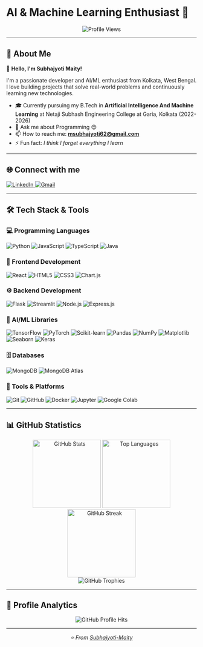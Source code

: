 # AI & Machine Learning Enthusiast 🤖

<p align="center">
  <img src="https://komarev.com/ghpvc/?username=Subhajyoti-Maity&color=blueviolet&style=for-the-badge&label=Profile+Views" alt="Profile Views" />
</p>

---

## 💫 About Me

👋 **Hello, I'm Subhajyoti Maity!**

I'm a passionate developer and AI/ML enthusiast from Kolkata, West Bengal. I love building projects that solve real-world problems and continuously learning new technologies.

- 🎓 Currently pursuing my B.Tech in **Artificial Intelligence And Machine Learning** at Netaji Subhash Engineering College at Garia, Kolkata (2022-2026)
- 🧠 Ask me about Programming 😊
- 📫 How to reach me: **msubhajyoti62@gmail.com**
- ⚡ Fun fact: *I think I forget everything I learn*

---

## 🌐 Connect with me

<p align="left">
  <a href="https://www.linkedin.com/in/subhajyoti-maity-207815251" target="_blank">
    <img src="https://img.shields.io/badge/LinkedIn-0A66C2?style=for-the-badge&logo=linkedin&logoColor=white" alt="LinkedIn" />
  </a>
  <a href="mailto:msubhajyoti62@gmail.com">
    <img src="https://img.shields.io/badge/Gmail-D14836?style=for-the-badge&logo=gmail&logoColor=white" alt="Gmail" />
  </a>
</p>

---

## 🛠️ Tech Stack & Tools

### 💻 Programming Languages
<p>
  <img src="https://img.shields.io/badge/Python-3776AB?style=for-the-badge&logo=python&logoColor=white" alt="Python" />
  <img src="https://img.shields.io/badge/JavaScript-F7DF1E?style=for-the-badge&logo=javascript&logoColor=black" alt="JavaScript" />
  <img src="https://img.shields.io/badge/TypeScript-3178C6?style=for-the-badge&logo=typescript&logoColor=white" alt="TypeScript" />
  <img src="https://img.shields.io/badge/Java-ED8B00?style=for-the-badge&logo=java&logoColor=white" alt="Java" />
</p>

### 🎨 Frontend Development
<p>
  <img src="https://img.shields.io/badge/React-61DAFB?style=for-the-badge&logo=react&logoColor=black" alt="React" />
  <img src="https://img.shields.io/badge/HTML5-E34F26?style=for-the-badge&logo=html5&logoColor=white" alt="HTML5" />
  <img src="https://img.shields.io/badge/CSS3-1572B6?style=for-the-badge&logo=css3&logoColor=white" alt="CSS3" />
  <img src="https://img.shields.io/badge/Chart.js-FF6384?style=for-the-badge&logo=chart.js&logoColor=white" alt="Chart.js" />
</p>

### ⚙️ Backend Development
<p>
  <img src="https://img.shields.io/badge/Flask-000000?style=for-the-badge&logo=flask&logoColor=white" alt="Flask" />
  <img src="https://img.shields.io/badge/Streamlit-FF4B4B?style=for-the-badge&logo=streamlit&logoColor=white" alt="Streamlit" />
  <img src="https://img.shields.io/badge/Node.js-43853D?style=for-the-badge&logo=node.js&logoColor=white" alt="Node.js" />
  <img src="https://img.shields.io/badge/Express.js-404D59?style=for-the-badge" alt="Express.js" />
</p>

### 🤖 AI/ML Libraries
<p>
  <img src="https://img.shields.io/badge/TensorFlow-FF6F00?style=for-the-badge&logo=tensorflow&logoColor=white" alt="TensorFlow" />
  <img src="https://img.shields.io/badge/PyTorch-EE4C2C?style=for-the-badge&logo=pytorch&logoColor=white" alt="PyTorch" />
  <img src="https://img.shields.io/badge/scikit--learn-F7931E?style=for-the-badge&logo=scikit-learn&logoColor=white" alt="Scikit-learn" />
  <img src="https://img.shields.io/badge/Pandas-150458?style=for-the-badge&logo=pandas&logoColor=white" alt="Pandas" />
  <img src="https://img.shields.io/badge/Numpy-013243?style=for-the-badge&logo=numpy&logoColor=white" alt="NumPy" />
  <img src="https://img.shields.io/badge/Matplotlib-11557c?style=for-the-badge" alt="Matplotlib" />
  <img src="https://img.shields.io/badge/Seaborn-4c72b0?style=for-the-badge" alt="Seaborn" />
  <img src="https://img.shields.io/badge/Keras-D00000?style=for-the-badge&logo=keras&logoColor=white" alt="Keras" />
</p>

### 🗄️ Databases
<p>
  <img src="https://img.shields.io/badge/MongoDB-47A248?style=for-the-badge&logo=mongodb&logoColor=white" alt="MongoDB" />
  <img src="https://img.shields.io/badge/MongoDB_Atlas-47A248?style=for-the-badge&logo=mongodb&logoColor=white" alt="MongoDB Atlas" />
</p>

### 🔧 Tools & Platforms
<p>
  <img src="https://img.shields.io/badge/Git-F05032?style=for-the-badge&logo=git&logoColor=white" alt="Git" />
  <img src="https://img.shields.io/badge/GitHub-181717?style=for-the-badge&logo=github&logoColor=white" alt="GitHub" />
  <img src="https://img.shields.io/badge/Docker-2496ED?style=for-the-badge&logo=docker&logoColor=white" alt="Docker" />
  <img src="https://img.shields.io/badge/Jupyter-F37626?style=for-the-badge&logo=jupyter&logoColor=white" alt="Jupyter" />
  <img src="https://img.shields.io/badge/Google_Colab-F9AB00?style=for-the-badge&logo=googlecolab&logoColor=white" alt="Google Colab" />
</p>

---

## 📊 GitHub Statistics

<div align="center">
  <img src="https://github-readme-stats.vercel.app/api?username=Subhajyoti-Maity&show_icons=true&theme=dracula&include_all_commits=true&count_private=true" alt="GitHub Stats" height="180"/>
  <img src="https://github-readme-stats.vercel.app/api/top-langs/?username=Subhajyoti-Maity&layout=compact&langs_count=8&theme=dracula" alt="Top Languages" height="180"/>
</div>

<div align="center">
  <img src="https://github-readme-streak-stats.herokuapp.com/?user=Subhajyoti-Maity&theme=dracula" alt="GitHub Streak" height="180"/>
</div>

<div align="center">
  <img src="https://github-profile-trophy.vercel.app/?username=Subhajyoti-Maity&theme=dracula&column=7" alt="GitHub Trophies"/>
</div>

---

## 👀 Profile Analytics

<p align="center">
  <img src="https://hits.seeyoufarm.com/api/count/incr/badge.svg?url=https%3A%2F%2Fgithub.com%2FSubhajyoti-Maity%2FSubhajyoti-Maity&count_bg=%23579DDB&title_bg=%23555555&icon=github.svg&icon_color=%23E7E7E7&title=GitHub+Profile+Hits&edge_flat=false" alt="GitHub Profile Hits"/>
</p>

---

<div align="center">
  <i>⭐️ From <a href="https://github.com/Subhajyoti-Maity">Subhajyoti-Maity</a></i>
</div>